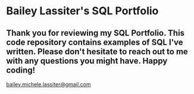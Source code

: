 # Bailey Lassiter's SQL Portfolio

## Thank you for reviewing my SQL Portfolio. This code repository contains examples of SQL I've written. Please don't hesitate to reach out to me with any questions you might have. Happy coding!
bailey.michele.lassiter@gmail.com
